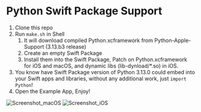 # Python Swift Package Support

1. Clone this repo
2. Run `make.sh` in Shell
    1. It will download compiled Python.xcframework from Python-Apple-Support (3.13.b3 release)
    2. Create an empty Swift Package
    3. Install them into the Swift Package, Patch on Python.xcframework for iOS and macOS, and dynamic libs (lib-dynload/*.so) in iOS.
3. You know have Swift Package version of Python 3.13.0 could embed into your Swift apps and libraries, without any additional work, just `import Python`!
4. Open the Example App, Enjoy!

![Screenshot_macOS](https://github.com/user-attachments/assets/ae1f2e22-4252-447a-b913-6e7bfe9e58a3)
![Screenshot_iOS](https://github.com/user-attachments/assets/a1867aac-7c21-40d7-a64b-a7eea37117c3)
